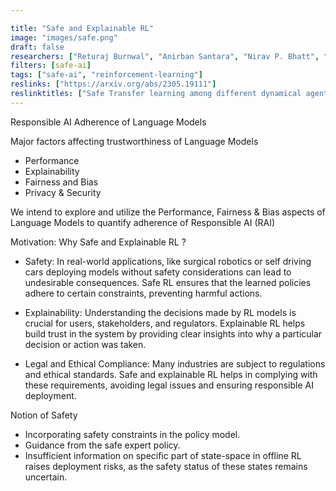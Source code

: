 ```yaml
---

title: "Safe and Explainable RL"
image: "images/safe.png"
draft: false
researchers: ["Returaj Burnwal", "Anirban Santara", "Nirav P. Bhatt", "Balaraman Ravindran", "Gaurav Aggarwal"]
filters: [safe-ai]
tags: ["safe-ai", "reinforcement-learning"]
reslinks: ["https://arxiv.org/abs/2305.19111"]
reslinktitles: ["Safe Transfer learning among different dynamical agents: Arxiv"]
---
```

Responsible AI Adherence of Language Models

Major factors affecting trustworthiness of Language Models

- Performance
- Explainability
- Fairness and Bias
- Privacy & Security

We intend to explore and utilize the Performance, Fairness & Bias aspects of Language Models to quantify adherence of Responsible AI (RAI)

Motivation: Why Safe and Explainable RL ?

- Safety: In real-world applications, like surgical robotics or self driving cars deploying models without safety considerations can lead to undesirable consequences. Safe RL ensures that the learned policies adhere to certain constraints, preventing harmful actions.

- Explainability: Understanding the decisions made by RL models is crucial for users, stakeholders, and regulators. Explainable RL helps build trust in the system by providing clear insights into why a particular decision or action was taken.

- Legal and Ethical Compliance: Many industries are subject to regulations and ethical standards. Safe and explainable RL helps in complying with these requirements, avoiding legal issues and ensuring responsible AI deployment.

Notion of Safety

- Incorporating safety constraints in the policy model.
- Guidance from the safe expert policy.
- Insufficient information on specific part of state-space in offline RL raises deployment risks, as the safety status of these states remains uncertain.


